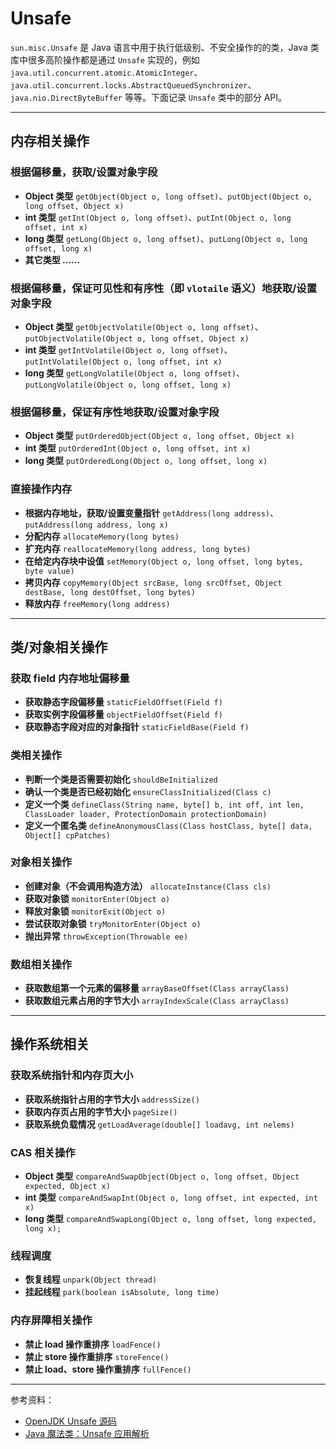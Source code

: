 # Unsafe

`sun.misc.Unsafe` 是 Java 语言中用于执行低级别、不安全操作的的类，Java 类库中很多高阶操作都是通过 `Unsafe` 实现的，例如 `java.util.concurrent.atomic.AtomicInteger`、`java.util.concurrent.locks.AbstractQueuedSynchronizer`、`java.nio.DirectByteBuffer` 等等。下面记录 `Unsafe` 类中的部分 API。

---

## 内存相关操作

### 根据偏移量，获取/设置对象字段

- **Object 类型** `getObject(Object o, long offset)`、`putObject(Object o, long offset, Object x)`
- **int 类型** `getInt(Object o, long offset)`、`putInt(Object o, long offset, int x)`
- **long 类型** `getLong(Object o, long offset)`、`putLong(Object o, long offset, long x)`
- **其它类型 ......**

### 根据偏移量，保证可见性和有序性（即 `vlotaile` 语义）地获取/设置对象字段

- **Object 类型** `getObjectVolatile(Object o, long offset)`、`putObjectVolatile(Object o, long offset, Object x)`
- **int 类型** `getIntVolatile(Object o, long offset)`、`putIntVolatile(Object o, long offset, int x)`
- **long 类型** `getLongVolatile(Object o, long offset)`、`putLongVolatile(Object o, long offset, long x)`

### 根据偏移量，保证有序性地获取/设置对象字段

- **Object 类型** `putOrderedObject(Object o, long offset, Object x)`
- **int 类型** `putOrderedInt(Object o, long offset, int x)`
- **long 类型** `putOrderedLong(Object o, long offset, long x)`

### 直接操作内存

- **根据内存地址，获取/设置变量指针** `getAddress(long address)`、`putAddress(long address, long x)`
- **分配内存** `allocateMemory(long bytes)`
- **扩充内存** `reallocateMemory(long address, long bytes)`
- **在给定内存块中设值** `setMemory(Object o, long offset, long bytes, byte value)`
- **拷贝内存** `copyMemory(Object srcBase, long srcOffset, Object destBase, long destOffset, long bytes)`
- **释放内存** `freeMemory(long address)`

---

## 类/对象相关操作

### 获取 field 内存地址偏移量

- **获取静态字段偏移量** `staticFieldOffset(Field f)`
- **获取实例字段偏移量** `objectFieldOffset(Field f)`
- **获取静态字段对应的对象指针** `staticFieldBase(Field f)`

### 类相关操作

- **判断一个类是否需要初始化** `shouldBeInitialized`
- **确认一个类是否已经初始化** `ensureClassInitialized(Class c)`
- **定义一个类** `defineClass(String name, byte[] b, int off, int len, ClassLoader loader, ProtectionDomain protectionDomain)`
- **定义一个匿名类** `defineAnonymousClass(Class hostClass, byte[] data, Object[] cpPatches)`

### 对象相关操作

- **创建对象（不会调用构造方法）** `allocateInstance(Class cls)`
- **获取对象锁** `monitorEnter(Object o)`
- **释放对象锁** `monitorExit(Object o)`
- **尝试获取对象锁** `tryMonitorEnter(Object o)`
- **抛出异常** `throwException(Throwable ee)`

### 数组相关操作

- **获取数组第一个元素的偏移量** `arrayBaseOffset(Class arrayClass)`
- **获取数组元素占用的字节大小** `arrayIndexScale(Class arrayClass)`

---

## 操作系统相关

### 获取系统指针和内存页大小

- **获取系统指针占用的字节大小** `addressSize()`
- **获取内存页占用的字节大小** `pageSize()`
- **获取系统负载情况** `getLoadAverage(double[] loadavg, int nelems)`

### CAS 相关操作

- **Object 类型** `compareAndSwapObject(Object o, long offset, Object expected, Object x)`
- **int 类型** `compareAndSwapInt(Object o, long offset, int expected, int x)`
- **long 类型** `compareAndSwapLong(Object o, long offset, long expected, long x);`

### 线程调度

- **恢复线程** `unpark(Object thread)`
- **挂起线程** `park(boolean isAbsolute, long time)`

### 内存屏障相关操作

- **禁止 load 操作重排序** `loadFence()`
- **禁止 store 操作重排序** `storeFence()`
- **禁止 load、store 操作重排序** `fullFence()`

---

参考资料：

- [OpenJDK Unsafe 源码](http://hg.openjdk.java.net/jdk8/jdk8/jdk/file/687fd7c7986d/src/share/classes/sun/misc/Unsafe.java)
- [Java 魔法类：Unsafe 应用解析](https://tech.meituan.com/2019/02/14/talk-about-java-magic-class-unsafe.html)
